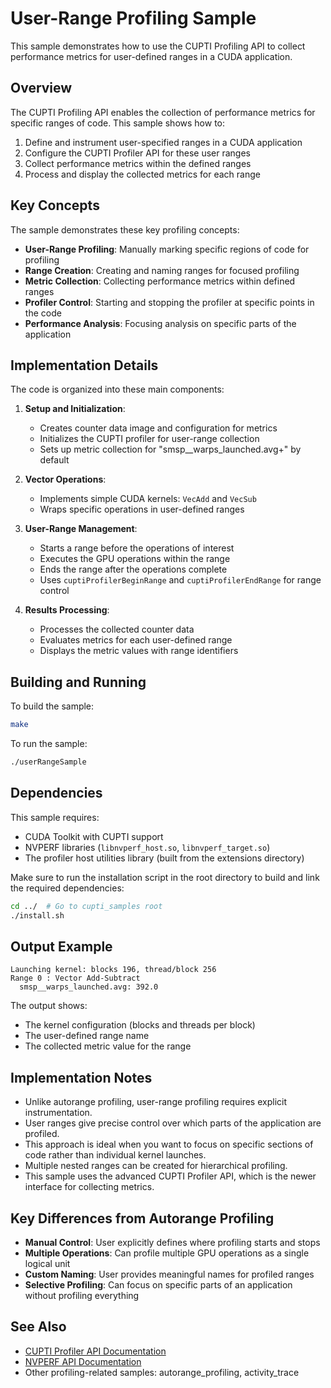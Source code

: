 # User-Range Profiling Sample

This sample demonstrates how to use the CUPTI Profiling API to collect performance metrics for user-defined ranges in a CUDA application.

## Overview

The CUPTI Profiling API enables the collection of performance metrics for specific ranges of code. This sample shows how to:

1. Define and instrument user-specified ranges in a CUDA application
2. Configure the CUPTI Profiler API for these user ranges
3. Collect performance metrics within the defined ranges
4. Process and display the collected metrics for each range

## Key Concepts

The sample demonstrates these key profiling concepts:

- **User-Range Profiling**: Manually marking specific regions of code for profiling
- **Range Creation**: Creating and naming ranges for focused profiling
- **Metric Collection**: Collecting performance metrics within defined ranges
- **Profiler Control**: Starting and stopping the profiler at specific points in the code
- **Performance Analysis**: Focusing analysis on specific parts of the application

## Implementation Details

The code is organized into these main components:

1. **Setup and Initialization**:
   - Creates counter data image and configuration for metrics
   - Initializes the CUPTI profiler for user-range collection
   - Sets up metric collection for "smsp__warps_launched.avg+" by default

2. **Vector Operations**:
   - Implements simple CUDA kernels: `VecAdd` and `VecSub`
   - Wraps specific operations in user-defined ranges

3. **User-Range Management**:
   - Starts a range before the operations of interest
   - Executes the GPU operations within the range
   - Ends the range after the operations complete
   - Uses `cuptiProfilerBeginRange` and `cuptiProfilerEndRange` for range control

4. **Results Processing**:
   - Processes the collected counter data
   - Evaluates metrics for each user-defined range
   - Displays the metric values with range identifiers

## Building and Running

To build the sample:

```bash
make
```

To run the sample:

```bash
./userRangeSample
```

## Dependencies

This sample requires:
- CUDA Toolkit with CUPTI support
- NVPERF libraries (`libnvperf_host.so`, `libnvperf_target.so`)
- The profiler host utilities library (built from the extensions directory)

Make sure to run the installation script in the root directory to build and link the required dependencies:

```bash
cd ../  # Go to cupti_samples root
./install.sh
```

## Output Example

```
Launching kernel: blocks 196, thread/block 256
Range 0 : Vector Add-Subtract
  smsp__warps_launched.avg: 392.0
```

The output shows:
- The kernel configuration (blocks and threads per block)
- The user-defined range name
- The collected metric value for the range

## Implementation Notes

- Unlike autorange profiling, user-range profiling requires explicit instrumentation.
- User ranges give precise control over which parts of the application are profiled.
- This approach is ideal when you want to focus on specific sections of code rather than individual kernel launches.
- Multiple nested ranges can be created for hierarchical profiling.
- This sample uses the advanced CUPTI Profiler API, which is the newer interface for collecting metrics.

## Key Differences from Autorange Profiling

- **Manual Control**: User explicitly defines where profiling starts and stops
- **Multiple Operations**: Can profile multiple GPU operations as a single logical unit
- **Custom Naming**: User provides meaningful names for profiled ranges
- **Selective Profiling**: Can focus on specific parts of an application without profiling everything

## See Also

- [CUPTI Profiler API Documentation](https://docs.nvidia.com/cuda/cupti/modules.html#group__CUPTI__PROFILER__API)
- [NVPERF API Documentation](https://docs.nvidia.com/cupti/Cupti/modules.html#group__NVPERF__API)
- Other profiling-related samples: autorange_profiling, activity_trace 